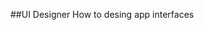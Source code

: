 
##UI Designer
How to desing app interfaces

<!--stackedit_data:
eyJoaXN0b3J5IjpbNDgxOTI3MDUxXX0=
-->
